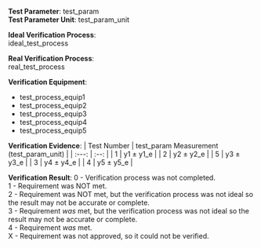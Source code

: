 **Test Parameter**: test_param  
**Test Parameter Unit**:  test_param_unit

**Ideal Verification Process**:  
ideal_test_process

**Real Verification Process**:  
real_test_process

**Verification Equipment**:  
- test_process_equip1
- test_process_equip2
- test_process_equip3
- test_process_equip4
- test_process_equip5

**Verification Evidence**:
| Test Number   | test_param Measurement (test_param_unit)  |
| :---:         | :--:                                      |
| 1             | y1 ± y1_e                                 |
| 2             | y2 ± y2_e                                 |
| 5             | y3 ± y3_e                                 |
| 3             | y4 ± y4_e                                 |
| 4             | y5 ± y5_e                                 |

**Verification Result**:
0 - Verification process was not completed.  
1 - Requirement was NOT met.  
2 - Requirement was NOT met, but the verification process was not ideal so the result may not be accurate or complete.  
3 - Requirement *was* met, but the verification process was not ideal so the result may not be accurate or complete.  
4 - Requirement *was* met.  
X - Requirement was not approved, so it could not be verified.